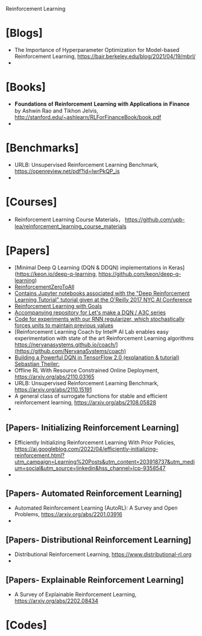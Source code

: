 Reinforcement Learning

# [Blogs]
+ The Importance of Hyperparameter Optimization for Model-based Reinforcement Learning, https://bair.berkeley.edu/blog/2021/04/19/mbrl/
+ 

# [Books]
+ 𝐅𝐨𝐮𝐧𝐝𝐚𝐭𝐢𝐨𝐧𝐬 𝐨𝐟 𝐑𝐞𝐢𝐧𝐟𝐨𝐫𝐜𝐞𝐦𝐞𝐧𝐭 𝐋𝐞𝐚𝐫𝐧𝐢𝐧𝐠 𝐰𝐢𝐭𝐡 𝐀𝐩𝐩𝐥𝐢𝐜𝐚𝐭𝐢𝐨𝐧𝐬 𝐢𝐧 𝐅𝐢𝐧𝐚𝐧𝐜𝐞 by Ashwin Rao and Tikhon Jelvis, http://stanford.edu/~ashlearn/RLForFinanceBook/book.pdf
+ 



# [Benchmarks]
+ URLB: Unsupervised Reinforcement Learning Benchmark, https://openreview.net/pdf?id=lwrPkQP_is
+ 

# [Courses]
+ Reinforcement Learning Course Materials， https://github.com/upb-lea/reinforcement_learning_course_materials

# [Papers]
+ [Minimal Deep Q Learning (DQN & DDQN) implementations in Keras](https://keon.io/deep-q-learning, https://github.com/keon/deep-q-learning)
+ [ReinforcementZeroToAll](https://github.com/hunkim/ReinforcementZeroToAll)
+ [Contains Jupyter notebooks associated with the "Deep Reinforcement Learning Tutorial" tutorial given at the O'Reilly 2017 NYC AI Conference](https://github.com/awjuliani/oreilly-rl-tutorial) 
+ [Reinforcement Learning with Goals](https://github.com/awjuliani/dfp)
+ [Accompanying repository for Let's make a DQN / A3C series](https://github.com/jaara/AI-blog)
+ [Code for experiments with our RNN regularizer, which stochastically forces units to maintain previous values](https://github.com/teganmaharaj/zoneout)
+ [Reinforcement Learning Coach by Intel® AI Lab enables easy experimentation with state of the art Reinforcement Learning algorithms https://nervanasystems.github.io/coach/](https://github.com/NervanaSystems/coach)
+ [Building a Powerful DQN in TensorFlow 2.0 (explanation & tutorial) Sebastian Theiler:](https://medium.com/analytics-vidhya/building-a-powerful-dqn-in-tensorflow-2-0-explanation-tutorial-d48ea8f3177a)
+ Offline RL With Resource Constrained Online Deployment, https://arxiv.org/abs/2110.03165
+ URLB: Unsupervised Reinforcement Learning Benchmark, https://arxiv.org/abs/2110.15191
+ A general class of surrogate functions for stable and efficient reinforcement learning, https://arxiv.org/abs/2108.05828
+ 

## [Papers- Initializing Reinforcement Learning]
+ Efficiently Initializing Reinforcement Learning With Prior Policies, https://ai.googleblog.com/2022/04/efficiently-initializing-reinforcement.html?utm_campaign=Learning%20Posts&utm_content=203918737&utm_medium=social&utm_source=linkedin&hss_channel=lcp-9358547
+ 


## [Papers- Automated Reinforcement Learning]
+ Automated Reinforcement Learning (AutoRL): A Survey and Open Problems, https://arxiv.org/abs/2201.03916
+ 

## [Papers- Distributional Reinforcement Learning]
+ Distributional Reinforcement Learning, https://www.distributional-rl.org
+ 

## [Papers- Explainable Reinforcement Learning]
+ A Survey of Explainable Reinforcement Learning, https://arxiv.org/abs/2202.08434

# [Codes]

